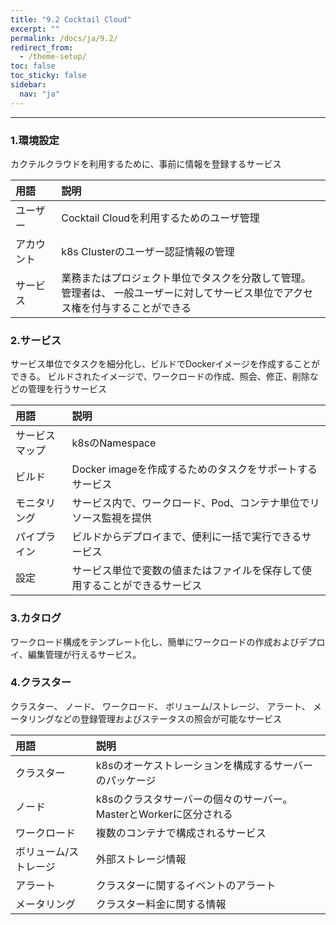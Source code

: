 ```yaml
---
title: "9.2 Cocktail Cloud"
excerpt: ""
permalink: /docs/ja/9.2/
redirect_from:
  - /theme-setup/
toc: false
toc_sticky: false
sidebar:
  nav: "ja"
---
```



---
### 1.環境設定

カクテルクラウドを利用するために、事前に情報を登録するサービス

| **用語** | **説明** |
| :--- | :--- |
| ユーザー | Cocktail Cloudを利用するためのユーザ管理 |
| アカウント | k8s Clusterのユーザー認証情報の管理 |
| サービス | 業務またはプロジェクト単位でタスクを分散して管理。<br/>管理者は、 一般ユーザーに対してサービス単位でアクセス権を付与することができる |


### 2.サービス

サービス単位でタスクを細分化し、ビルドでDockerイメージを作成することができる。 ビルドされたイメージで、ワークロードの作成、照会、修正、削除などの管理を行うサービス

| **用語** | **説明** |
| :--- | :--- |
| サービスマップ | k8sのNamespace |
| ビルド | Docker imageを作成するためのタスクをサポートするサービス |
| モニタリング | サービス内で、ワークロード、Pod、コンテナ単位でリソース監視を提供 |
| パイプライン | ビルドからデプロイまで、便利に一括で実行できるサービス |
| 設定 | サービス単位で変数の値またはファイルを保存して使用することができるサービス |

### 3.カタログ

ワークロード構成をテンプレート化し、簡単にワークロードの作成およびデプロイ、編集管理が行えるサービス。

### 4.クラスター

クラスター、 ノード、 ワークロード、 ボリューム/ストレージ、 アラート、 メータリングなどの登録管理およびステータスの照会が可能なサービス

| **用語** | **説明** |
| :--- | :--- |
| クラスター | k8sのオーケストレーションを構成するサーバーのパッケージ |
| ノード | k8sのクラスタサーバーの個々のサーバー。MasterとWorkerに区分される |
| ワークロード | 複数のコンテナで構成されるサービス |
| ボリューム/ストレージ | 外部ストレージ情報 |
| アラート | クラスターに関するイベントのアラート |
| メータリング | クラスター料金に関する情報 |
